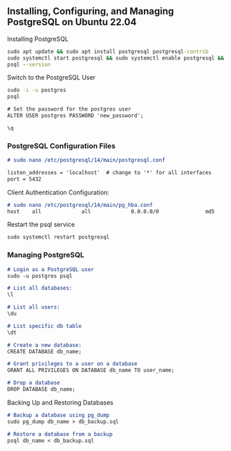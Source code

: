 ## Installing, Configuring, and Managing PostgreSQL on Ubuntu 22.04

Installing PostgreSQL
```cmd
sudo apt update && sudo apt install postgresql postgresql-contrib
sudo systemctl start postgresql && sudo systemctl enable postgresql && sudo systemctl status postgresql
psql --version
```
Switch to the PostgreSQL User
```cmd
sudo -i -u postgres
psql

# Set the password for the postgres user 
ALTER USER postgres PASSWORD 'new_password';

\q
```
  ###  PostgreSQL Configuration Files
```md
# sudo nano /etc/postgresql/14/main/postgresql.conf

listen_addresses = 'localhost'  # change to '*' for all interfaces
port = 5432
```
 Client Authentication Configuration:
```md
# sudo nano /etc/postgresql/14/main/pg_hba.conf
host    all             all             0.0.0.0/0               md5
```
Restart the psql service
```cmd
sudo systemctl restart postgresql
```
### Managing PostgreSQL
```md
# Login as a PostgreSQL user
sudo -u postgres psql

# List all databases:
\l

# List all users:
\du

# List specific db table
\dt

# Create a new database:
CREATE DATABASE db_name;

# Grant privileges to a user on a database
GRANT ALL PRIVILEGES ON DATABASE db_name TO user_name;

# Drop a database
DROP DATABASE db_name;
```

Backing Up and Restoring Databases
```md
# Backup a database using pg_dump
sudo pg_dump db_name > db_backup.sql

# Restore a database from a backup
psql db_name < db_backup.sql
```
